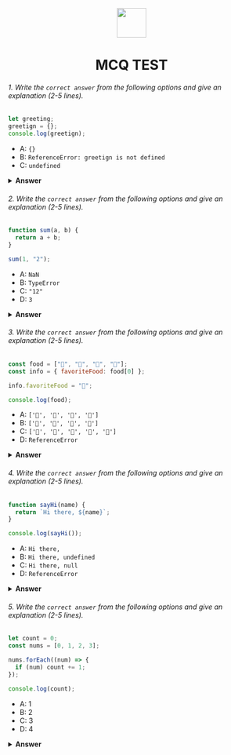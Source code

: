 <div align="center">
  <img height="60" src="https://edurev.gumlet.io/AllImages/original/ApplicationImages/CourseImages/944e5d47-8c55-4a89-91e5-22ab5f2798fc_CI.png">
  <h1>MCQ TEST</h1>
</div>

###### 1. Write the `correct answer` from the following options and give an explanation (2-5 lines).

```javascript
let greeting;
greetign = {};
console.log(greetign);
```

- A: `{}`
- B: `ReferenceError: greetign is not defined`
- C: `undefined`

<details><summary><b>Answer</b></summary>
<p>

#### Answer: A
<i>the greeting variable is initialize with let, then an empty object is put on that variable. So, the greating variable have an empty object. If we print the greeting we oviously get an empty object.</i>




</p>
</details>

###### 2. Write the `correct answer` from the following options and give an explanation (2-5 lines).

```javascript
function sum(a, b) {
  return a + b;
}

sum(1, "2");
```

- A: `NaN`
- B: `TypeError`
- C: `"12"`
- D: `3`

<details><summary><b>Answer</b></summary>
<p>

#### Answer: C


<i>If we add a string with an integer in javascript we will get a string in return. Here in function take two variable as parameter, then return the summation of a and b. The function is called by an interger 1 and a string '2'. So, according to rules function will concatenate 1 and '2' as '12' and return it.</i>

</p>
</details>

###### 3. Write the `correct answer` from the following options and give an explanation (2-5 lines).

```javascript
const food = ["🍕", "🍫", "🥑", "🍔"];
const info = { favoriteFood: food[0] };

info.favoriteFood = "🍝";

console.log(food);
```

- A: `['🍕', '🍫', '🥑', '🍔']`
- B: `['🍝', '🍫', '🥑', '🍔']`
- C: `['🍝', '🍕', '🍫', '🥑', '🍔']`
- D: `ReferenceError`

<details><summary><b>Answer</b></summary>
<p>

#### Answer: A


<i>Here, food in an array and info is an object. Info have one element called favoriteFood what value is taken from food 0 index. In that case food value will never change because if we have to food 0 index value we must to write food[0]= 'something'. So, the food varible value remain as it is.</i>

</p>
</details>

###### 4. Write the `correct answer` from the following options and give an explanation (2-5 lines).

```javascript
function sayHi(name) {
  return `Hi there, ${name}`;
}

console.log(sayHi());
```

- A: `Hi there,`
- B: `Hi there, undefined`
- C: `Hi there, null`
- D: `ReferenceError`

<details><summary><b>Answer</b></summary>
<p>

#### Answer: B


<i>Since sayHi() function does not sent any value as parameter of name, the name will be remain undefined. As the function return 'Hi there, name' dynamically it will return 'Hi there, undefined'.</i>

</p>
</details>

###### 5. Write the `correct answer` from the following options and give an explanation (2-5 lines).

```javascript
let count = 0;
const nums = [0, 1, 2, 3];

nums.forEach((num) => {
  if (num) count += 1;
});

console.log(count);
```

- A: 1
- B: 2
- C: 3
- D: 4

<details><summary><b>Answer</b></summary>
<p>

#### Answer: C


<i>First of all, '0' is equal false and other then '0' every digit is true. In nums value we have one zero and three positive integer. And in forEach loop of nums ever nums value is check, and if it is true, it will add 1 with count and count was initilize as 0. Since we get three positve number, the summation of count must be 0+1+1+1 = 3. That is why in count we get 3.</i>

</p>
</details>
